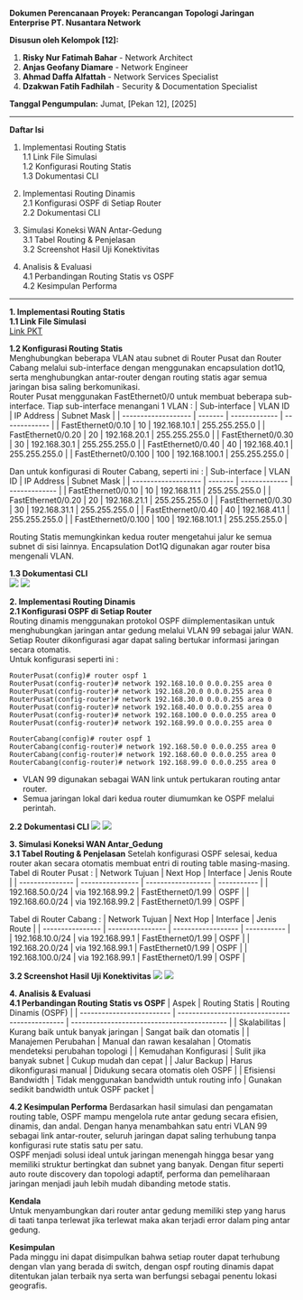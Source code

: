**Dokumen Perencanaan Proyek: Perancangan Topologi Jaringan Enterprise PT. Nusantara Network**

**Disusun oleh Kelompok [12]:**

1.  **Risky Nur Fatimah Bahar** - Network Architect
2.  **Anjas Geofany Diamare** - Network Engineer
3.  **Ahmad Daffa Alfattah** - Network Services Specialist
4.  **Dzakwan Fatih Fadhilah** - Security & Documentation Specialist

**Tanggal Pengumpulan:** Jumat, [Pekan 12], [2025]

---
**Daftar Isi**

1. Implementasi Routing Statis<br>
    1.1 Link File Simulasi<br>
    1.2 Konfigurasi Routing Statis<br>
    1.3 Dokumentasi CLI<br>

2. Implementasi Routing Dinamis<br>
    2.1 Konfigurasi OSPF di Setiap Router<br>
    2.2 Dokumentasi CLI<br>

3. Simulasi Koneksi WAN Antar-Gedung<br>
    3.1 Tabel Routing & Penjelasan<br>
    3.2 Screenshot Hasil Uji Konektivitas<br>

4. Analisis & Evaluasi<br>
    4.1 Perbandingan Routing Statis vs OSPF<br>
    4.2 Kesimpulan Performa<br>

---
**1. Implementasi Routing Statis**<br>
**1.1 Link File Simulasi**<br>
[Link PKT](https://github.com/Kelompok12Cess/Tubes/tree/main/Pekan%2012)

**1.2 Konfigurasi Routing Statis**<br>
Menghubungkan beberapa VLAN atau subnet di Router Pusat dan Router Cabang melalui sub-interface dengan menggunakan encapsulation dot1Q, serta menghubungkan antar-router dengan routing statis agar semua jaringan bisa saling berkomunikasi.<br>
Router Pusat menggunakan FastEthernet0/0 untuk membuat beberapa sub-interface. Tiap sub-interface menangani 1 VLAN :
| Sub-interface       | VLAN ID | IP Address    | Subnet Mask   |
| ------------------- | ------- | ------------- | ------------- |
| FastEthernet0/0.10  | 10      | 192.168.10.1  | 255.255.255.0 |
| FastEthernet0/0.20  | 20      | 192.168.20.1  | 255.255.255.0 |
| FastEthernet0/0.30  | 30      | 192.168.30.1  | 255.255.255.0 |
| FastEthernet0/0.40  | 40      | 192.168.40.1  | 255.255.255.0 |
| FastEthernet0/0.100 | 100     | 192.168.100.1 | 255.255.255.0 |

Dan untuk konfigurasi di Router Cabang, seperti ini :
| Sub-interface       | VLAN ID | IP Address    | Subnet Mask   |
| ------------------- | ------- | ------------- | ------------- |
| FastEthernet0/0.10  | 10      | 192.168.11.1  | 255.255.255.0 |
| FastEthernet0/0.20  | 20      | 192.168.21.1  | 255.255.255.0 |
| FastEthernet0/0.30  | 30      | 192.168.31.1  | 255.255.255.0 |
| FastEthernet0/0.40  | 40      | 192.168.41.1  | 255.255.255.0 |
| FastEthernet0/0.100 | 100     | 192.168.101.1 | 255.255.255.0 |

Routing Statis memungkinkan kedua router mengetahui jalur ke semua subnet di sisi lainnya. Encapsulation Dot1Q digunakan agar router bisa mengenali VLAN.

**1.3 Dokumentasi CLI**<br>
<img src="./Dokumentasi/Konfigurasi Routing Statis - router pusat.png">
<img src="./Dokumentasi/Konfigurasi Routing Statis - router cabang.png">

**2. Implementasi Routing Dinamis**<br>
**2.1 Konfigurasi OSPF di Setiap Router**<br>
Routing dinamis menggunakan protokol OSPF diimplementasikan untuk menghubungkan jaringan antar gedung melalui VLAN 99 sebagai jalur WAN. Setiap Router dikonfigurasi agar dapat saling bertukar informasi jaringan secara otomatis.<br>
Untuk konfigurasi seperti ini :
```
RouterPusat(config)# router ospf 1
RouterPusat(config-router)# network 192.168.10.0 0.0.0.255 area 0
RouterPusat(config-router)# network 192.168.20.0 0.0.0.255 area 0
RouterPusat(config-router)# network 192.168.30.0 0.0.0.255 area 0
RouterPusat(config-router)# network 192.168.40.0 0.0.0.255 area 0
RouterPusat(config-router)# network 192.168.100.0 0.0.0.255 area 0
RouterPusat(config-router)# network 192.168.99.0 0.0.0.255 area 0
```

```
RouterCabang(config)# router ospf 1
RouterCabang(config-router)# network 192.168.50.0 0.0.0.255 area 0
RouterCabang(config-router)# network 192.168.60.0 0.0.0.255 area 0
RouterCabang(config-router)# network 192.168.99.0 0.0.0.255 area 0
```
- VLAN 99 digunakan sebagai WAN link untuk pertukaran routing antar router.
- Semua jaringan lokal dari kedua router diumumkan ke OSPF melalui perintah.

**2.2 Dokumentasi CLI**
<img src="./Dokumentasi/konfigurasi Routing Dinamis - router pusat.png">
<img src="./Dokumentasi/konfigurasi Routing Dinamis - router cabang.png">

**3. Simulasi Koneksi WAN Antar_Gedung**<br>
**3.1 Tabel Routing & Penjelasan**
Setelah konfigurasi OSPF selesai, kedua router akan secara otomatis membuat entri di routing table masing-masing.<br>
Tabel di Router Pusat :
| Network Tujuan  | Next Hop         | Interface          | Jenis Route |
| --------------- | ---------------- | ------------------ | ----------- |
| 192.168.50.0/24 | via 192.168.99.2 | FastEthernet0/1.99 | OSPF        |
| 192.168.60.0/24 | via 192.168.99.2 | FastEthernet0/1.99 | OSPF        |

Tabel di Router Cabang :
| Network Tujuan   | Next Hop         | Interface          | Jenis Route |
| ---------------- | ---------------- | ------------------ | ----------- |
| 192.168.10.0/24  | via 192.168.99.1 | FastEthernet0/1.99 | OSPF        |
| 192.168.20.0/24  | via 192.168.99.1 | FastEthernet0/1.99 | OSPF        |
| 192.168.100.0/24 | via 192.168.99.1 | FastEthernet0/1.99 | OSPF        |

**3.2 Screenshot Hasil Uji Konektivitas**
<img src="./Dokumentasi/test ping pc dep it ged kan pusat ke pc dep marketing ged kan cabang.png">
<img src="./Dokumentasi/test ping pc dep sdm ged kantor pusat ke pc dep operasional ged kan cabang.png">

**4. Analisis & Evaluasi**<br>
**4.1 Perbandingan Routing Statis vs OSPF**
| Aspek                     | Routing Statis                                 | Routing Dinamis (OSPF)                      |
| ------------------------- | ---------------------------------------------- | ------------------------------------------- |
| Skalabilitas              | Kurang baik untuk banyak jaringan              | Sangat baik dan otomatis                    |
| Manajemen Perubahan       | Manual dan rawan kesalahan                     | Otomatis mendeteksi perubahan topologi      |
| Kemudahan Konfigurasi     | Sulit jika banyak subnet                       | Cukup mudah dan cepat                       |
| Jalur Backup | Harus dikonfigurasi manual                     | Didukung secara otomatis oleh OSPF          |
| Efisiensi Bandwidth       | Tidak menggunakan bandwidth untuk routing info | Gunakan sedikit bandwidth untuk OSPF packet |


**4.2 Kesimpulan Performa**
Berdasarkan hasil simulasi dan pengamatan routing table, OSPF mampu mengelola rute antar gedung secara efisien, dinamis, dan andal.
Dengan hanya menambahkan satu entri VLAN 99 sebagai link antar-router, seluruh jaringan dapat saling terhubung tanpa konfigurasi rute statis satu per satu.<br>
OSPF menjadi solusi ideal untuk jaringan menengah hingga besar yang memiliki struktur bertingkat dan subnet yang banyak. Dengan fitur seperti auto route discovery dan topologi adaptif, performa dan pemeliharaan jaringan menjadi jauh lebih mudah dibanding metode statis.

**Kendala**<br>
Untuk menyambungkan dari router antar gedung memiliki step yang harus di taati tanpa terlewat jika terlewat maka akan terjadi error dalam ping antar gedung.

**Kesimpulan**<br>
Pada minggu ini dapat disimpulkan bahwa setiap router dapat terhubung dengan vlan yang berada di switch, dengan ospf routing dinamis dapat ditentukan jalan terbaik nya serta wan berfungsi sebagai penentu lokasi geografis.